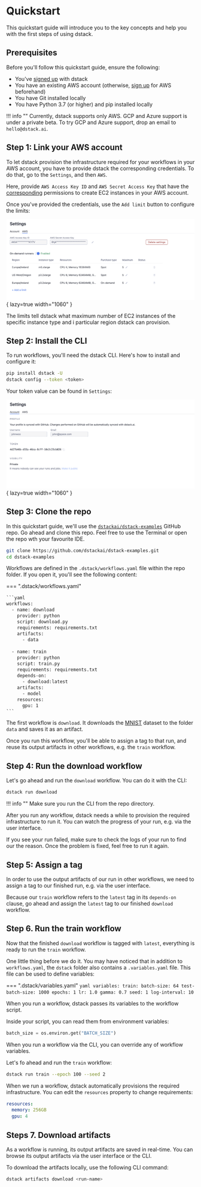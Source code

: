 # Quickstart

This quickstart guide will introduce you to the key concepts and help you with the first steps of using dstack.

## Prerequisites

Before you'll follow this quickstart guide, ensure the following:

* You've [signed up](https://dstack.ai/signup) with dstack
* You have an existing AWS account (otherwise, [sign up](https://portal.aws.amazon.com/billing/signup) for AWS beforehand)
* You have Git installed locally
* You have Python 3.7 (or higher) and pip installed locally

!!! info ""
    Currently, dstack supports only AWS. GCP and Azure support is under a private beta. To 
    try GCP and Azure support, drop an email to `hello@dstack.ai`.

## Step 1: Link your AWS account

To let dstack provision the infrastructure required for your workflows in your AWS account, you have to provide
dstack the corresponding credentials. To do that, go to the `Settings`, and then `AWS`.

Here, provide `AWS Access Key ID` and `AWS Secret Access Key` that have the
[corresponding](runners.md#on-demand-runners) permissions to create EC2 instances in your AWS account.

Once you've provided the credentials, use the `Add limit` button to configure the limits:

![](images/dstack_on_demand_settings.png){ lazy=true width="1060" }

The limits tell dstack what maximum number of EC2 instances of the specific instance type and i particular region
dstack can provision.

## Step 2: Install the CLI

To run workflows, you'll need the dstack CLI. Here's how to install and configure it:

```bash
pip install dstack -U
dstack config --token <token> 
```

Your token value can be found in `Settings`:

![](images/dstack_quickstart_token.png){ lazy=true width="1060" }

## Step 3: Clone the repo

In this quickstart guide, we'll use the 
[`dstackai/dstack-examples`](https://github.com/dstackai/dstack-examples) GitHub repo. Go ahead and clone this 
repo. Feel free to use the Terminal or open the repo wth your favourite IDE.

```bash
git clone https://github.com/dstackai/dstack-examples.git
cd dstack-examples
```

Workflows are defined in the `.dstack/workflows.yaml` file within the repo folder. If you open it, you'll see
the following content:

=== ".dstack/workflows.yaml"

    ```yaml
    workflows:
      - name: download
        provider: python
        script: download.py
        requirements: requirements.txt
        artifacts:
          - data

      - name: train
        provider: python
        script: train.py
        requirements: requirements.txt
        depends-on:
          - download:latest
        artifacts:
          - model
        resources:
          gpu: 1
    ```

The first workflow is `download`. It downloads the [MNIST](http://yann.lecun.com/exdb/mnist/) dataset
to the folder `data` and saves it as an artifact.

Once you run this workflow, you'll be able to assign a tag to that run, and reuse its output artifacts
in other workflows, e.g. the `train` workflow.

## Step 4: Run the download workflow

Let's go ahead and run the `download` workflow. You can do it with the CLI:

```bash
dstack run download
```

!!! info ""
    Make sure you run the CLI from the repo directory.    

After you run any workflow, dstack needs a while to provision the required infrastructure to run it. 
You can watch the progress of your run, e.g. via the user interface.

If you see your run failed, make sure to check the logs of your run to find our the reason. Once the problem 
is fixed, feel free to run it again.

## Step 5: Assign a tag

In order to use the output artifacts of our run in other workflows, we need to assign a tag to our finished run, e.g.
via the user interface.

Because our `train` workflow refers to the `latest` tag in its `depends-on` clause, go ahead and assign the `latest`
tag to our finished `download` workflow.

## Step 6. Run the train workflow

Now that the finished `download` workflow is tagged with `latest`, everything is ready to run the `train` workflow.

One little thing before we do it. You may have noticed that in addition to `workflows.yaml`, the `dstack` folder
also contains a `.variables.yaml` file. This file can be used to define variables:

=== ".dstack/variables.yaml"
    ```yaml
    variables:
     train:
       batch-size: 64
       test-batch-size: 1000
       epochs: 1
       lr: 1.0
       gamma: 0.7
       seed: 1
       log-interval: 10
    ```

When you run a workflow, dstack passes its variables to the workflow script.

Inside your script, you can read them from environment variables:

```python
batch_size = os.environ.get("BATCH_SIZE")
```

When you run a workflow via the CLI, you can override any of workflow variables.

Let's fo ahead and run the `train` workflow:

```bash
dstack run train --epoch 100 --seed 2
```

When we run a workflow, dstack automatically provisions the required infrastructure.
You can edit the `resources` property to change requirements:

```yaml
resources:
  memory: 256GB
  gpu: 4
```

## Steps 7. Download artifacts

As a workflow is running, its output artifacts are saved in real-time.
You can browse its output artifacts via the user interface or the CLI.

To download the artifacts locally, use the following CLI command:

```bash
dstack artifacts download <run-name>
```

[//]: # (TODO: Add screenshots)